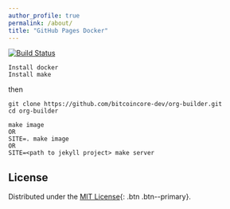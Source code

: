 ```yaml
---
author_profile: true
permalink: /about/
title: "GitHub Pages Docker"
---
```


<html>
<head>
  <link rel="stylesheet" href="/assets/css/main.css">
</head>
</html>

[![Build Status](https://travis-ci.org/bitcoincore-dev/org-builder.svg?branch=master)](https://travis-ci.org/bitcoincore-dev/org-builder)


```
Install docker
Install make
```
then

```
git clone https://github.com/bitcoincore-dev/org-builder.git
cd org-builder

make image
OR
SITE=. make image
OR
SITE=<path to jekyll project> make server
```

## License

Distributed under the [MIT License](https://raw.githubusercontent.com/RandyMcMillan/pages-gem/master/LICENSE){: .btn .btn--primary}.